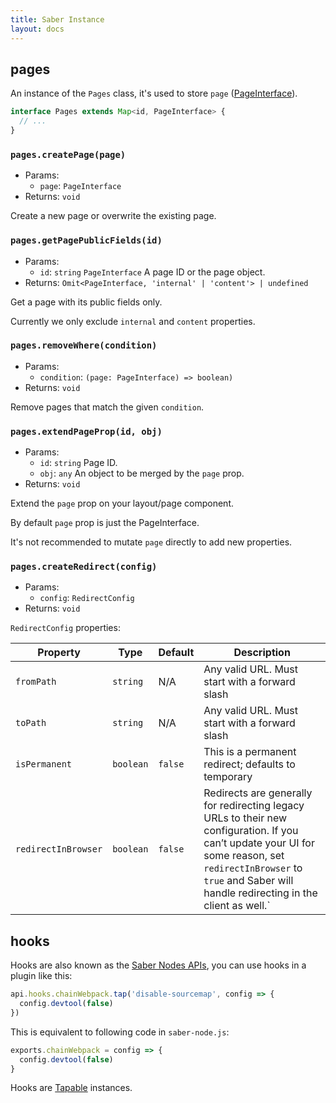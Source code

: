 ```yaml
---
title: Saber Instance
layout: docs
---
```


## pages

An instance of the `Pages` class, it's used to store `page` ([PageInterface](./page-interface.md)).

```ts
interface Pages extends Map<id, PageInterface> {
  // ...
}
```

### `pages.createPage(page)`

- Params:
  - `page`: `PageInterface`
- Returns: `void`

Create a new page or overwrite the existing page.

### `pages.getPagePublicFields(id)`

- Params:
  - `id`: `string` `PageInterface` A page ID or the page object.
- Returns: `Omit<PageInterface, 'internal' | 'content'> | undefined`

Get a page with its public fields only.

Currently we only exclude `internal` and `content` properties.

### `pages.removeWhere(condition)`

- Params: 
  - `condition`: `(page: PageInterface) => boolean)`
- Returns: `void`

Remove pages that match the given `condition`.

### `pages.extendPageProp(id, obj)`

- Params:
  - `id`: `string` Page ID.
  - `obj`: `any` An object to be merged by the `page` prop.
- Returns: `void`

Extend the `page` prop on your layout/page component.

By default `page` prop is just the PageInterface.

It's not recommended to mutate `page` directly to add new properties.

### `pages.createRedirect(config)`

- Params:
  - `config`: `RedirectConfig`
- Returns: `void`

`RedirectConfig` properties:

|Property|Type|Default|Description|
|---|---|---|---|
|`fromPath`|`string`|N/A|Any valid URL. Must start with a forward slash|
|`toPath`|`string`|N/A|Any valid URL. Must start with a forward slash|
|`isPermanent`|`boolean`|`false`|This is a permanent redirect; defaults to temporary|
|`redirectInBrowser`|`boolean`|`false`|Redirects are generally for redirecting legacy URLs to their new configuration. If you can’t update your UI for some reason, set `redirectInBrowser` to `true` and Saber will handle redirecting in the client as well.`

## hooks

Hooks are also known as the [Saber Nodes APIs](./node-apis.md), you can use hooks in a plugin like this:

```js
api.hooks.chainWebpack.tap('disable-sourcemap', config => {
  config.devtool(false)
})
```

This is equivalent to following code in `saber-node.js`:

```js
exports.chainWebpack = config => {
  config.devtool(false)
}
```

Hooks are [Tapable](https://github.com/webpack/tapable) instances.
